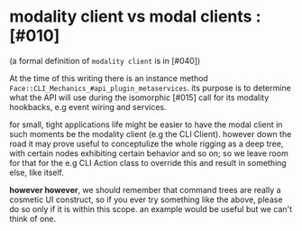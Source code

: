# modality client vs modal clients :[#010]

(a formal definition of `modality client` is in [#040])

At the time of this writing there is an instance method
`Face::CLI_Mechanics_#api_plugin_metaservices`. its purpose is to determine
what the API will use during the isomorphic [#015] call for its modality
hookbacks, e.g event wiring and services.

for small, tight applications life might be easier to have the modal client
in such moments be the modality client (e.g the CLI Client). however down the
road it may prove useful to conceptulize the whole rigging as a deep tree, with
certain nodes exhibiting certain behavior and so on; so we leave room for that
for the e.g CLI Action class to override this and result in something
else, like itself.

**however however**, we should remember that command trees are really a
cosmetic UI construct, so if you ever try something like the above, please
do so only if it is within this scope. an example would be useful but we
can't think of one.
